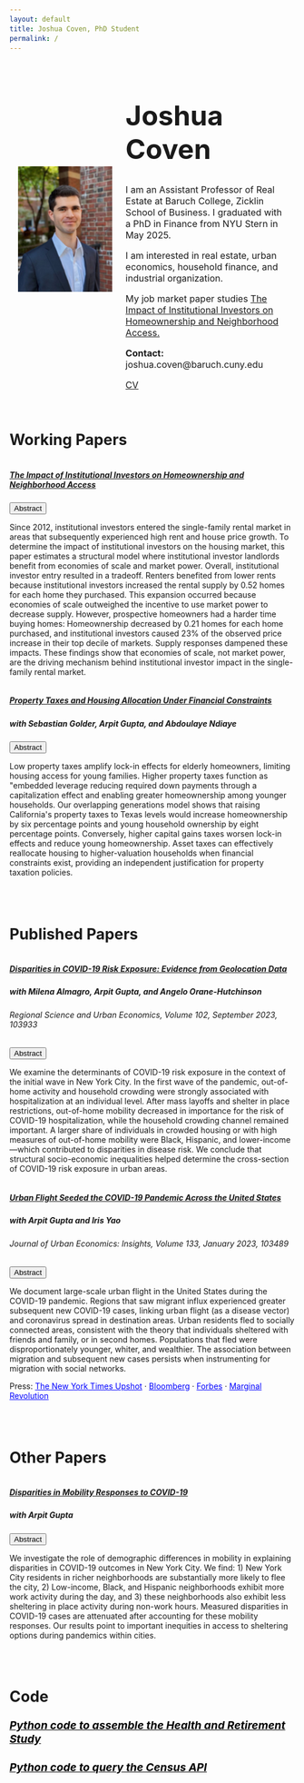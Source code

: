 ```yaml
---
layout: default
title: Joshua Coven, PhD Student
permalink: /
---
```

<link rel="stylesheet" href="https://cdnjs.cloudflare.com/ajax/libs/font-awesome/6.0.0-beta3/css/all.min.css">
<div class="home-container" style="display: flex; flex-wrap: wrap; justify-content: space-between; align-items: center; padding: 0 15px;">
    <!-- Image Container -->
    <div class="home-image" style="width: 35%; text-align: center;">
        <img src="/images/author.jpg" alt="Yours Truly" class="img-fluid" style="max-width: 100%; height: auto;">
    </div>
    <!-- Text Container -->
    <div class="home-text" style="width: 60%; text-align: left;">
        <h1 class="custom-color" style="font-size: 36pt;">Joshua Coven</h1>
        <p style="font-size: 12pt;">I am an Assistant Professor of Real Estate at Baruch College, Zicklin School of Business. I graduated with a PhD in Finance from NYU Stern in May 2025.</p>
        <p style="font-size: 12pt;">I am interested in real estate, urban economics, household finance, and industrial organization.</p>
        <p style="font-size: 12pt;">My job market paper studies <a href="{{site.url}}/assets/JoshuaCovenJMP.pdf" class="custom-link">The Impact of Institutional Investors on Homeownership and Neighborhood Access.</a></p>
        <p style="font-size: 12pt;"><strong>Contact:</strong> joshua.coven@baruch.cuny.edu</p>
        <p style="font-size: 12pt;"><a href="{{site.url}}/assets/CVJoshuaCoven.pdf" class="custom-link">CV</a></p>
    </div>
</div>
<div id="Papers"></div>
<br>
<h1 style="font-size: 20pt;">Working Papers</h1>
<div class="row card-row" style="display: flex; flex-wrap: wrap; justify-content: center">
    <div class="card" style="width: 100%; ">
        <div class="card-body">
            <h5 class="card-title">
                <a href="{{site.url}}/assets/JoshuaCovenJMP.pdf" class="custom-link-nounderline">
                    The Impact of Institutional Investors on Homeownership and Neighborhood Access
                </a>
            </h5>
            <button class="drawer-toggle" onclick="toggleDrawer('abstract1')">Abstract <span class="caret" id="caret-abstract1"><i class="fas fa-caret-down"></i></span></button>
            <div class="drawer" id="abstract1">
                <p class="card-text">Since 2012, institutional investors entered the single-family rental market in areas that subsequently experienced high rent and house price growth. To determine the impact of institutional investors on the housing market, this paper estimates a structural model where institutional investor landlords benefit from economies of scale and market power. Overall, institutional investor entry resulted in a tradeoff. Renters benefited from lower rents because institutional investors increased the rental supply by 0.52 homes for each home they purchased. This expansion occurred because economies of scale outweighed the incentive to use market power to decrease supply. However, prospective homeowners had a harder time buying homes: Homeownership decreased by 0.21 homes for each home purchased, and institutional investors caused 23% of the observed price increase in their top decile of markets. Supply responses dampened these impacts. These findings show that economies of scale, not market power, are the driving mechanism behind institutional investor impact in the single-family rental market.</p>
            </div>
        </div>
    </div>
</div>
<div class="row card-row" style="display: flex; flex-wrap: wrap; justify-content: center; margin-bottom: 15px;">
    <div class="card" style="width: 100%;">
        <div class="card-body">
            <h5 class="card-title">
                <a href="https://papers.ssrn.com/sol3/papers.cfm?abstract_id=4880480" class="custom-link-nounderline">
                    Property Taxes and Housing Allocation Under Financial Constraints
                </a>
            </h5>
            <h5>with Sebastian Golder, Arpit Gupta, and Abdoulaye Ndiaye</h5>
            <button class="drawer-toggle" onclick="toggleDrawer('abstract2')">Abstract <span class="caret" id="caret-abstract2"><i class="fas fa-caret-down"></i></span></button>
            <div class="drawer" id="abstract2">
                <p class="card-text">Low property taxes amplify lock-in effects for elderly homeowners, limiting housing access for young families. Higher property taxes function as "embedded leverage reducing required down payments through a capitalization effect and enabling greater homeownership among younger households. Our overlapping generations model shows that raising California's property taxes to Texas levels would increase homeownership by six percentage points and young household ownership by eight percentage points. Conversely, higher capital gains taxes worsen lock-in effects and reduce young homeownership. Asset taxes can effectively reallocate housing to higher-valuation households when financial constraints exist, providing an independent justification for property taxation policies.</p>
            </div>
        </div>
    </div>
</div>
<br>
<h1 style="font-size: 20pt">Published Papers</h1>
<div class="row card-row" style="display: flex; flex-wrap: wrap; justify-content: center;">
    <div class="card" style="width: 100%;">
        <div class="card-body">
            <h5 class="card-title">
                <a href="https://www.sciencedirect.com/science/article/pii/S0166046223000686" class="custom-link-nounderline">
                    Disparities in COVID-19 Risk Exposure: Evidence from Geolocation Data
                </a>
            </h5>
            <h5>with Milena Almagro, Arpit Gupta, and Angelo Orane-Hutchinson</h5>
            <h6>Regional Science and Urban Economics, Volume 102, September 2023, 103933</h6>
            <button class="drawer-toggle" onclick="toggleDrawer('abstract3')">Abstract <span class="caret" id="caret-abstract3"><i class="fas fa-caret-down"></i></span></button>
            <div class="drawer" id="abstract3">
                <p class="card-text">We examine the determinants of COVID-19 risk exposure in the context of the initial wave in New York City. In the first wave of the pandemic, out-of-home activity and household crowding were strongly associated with hospitalization at an individual level. After mass layoffs and shelter in place restrictions, out-of-home mobility decreased in importance for the risk of COVID-19 hospitalization, while the household crowding channel remained important. A larger share of individuals in crowded housing or with high measures of out-of-home mobility were Black, Hispanic, and lower-income—which contributed to disparities in disease risk. We conclude that structural socio-economic inequalities helped determine the cross-section of COVID-19 risk exposure in urban areas.</p>
            </div>
        </div>
    </div>
</div>
<div class="row card-row" style="display: flex; flex-wrap: wrap; justify-content: center; margin-bottom: 15px;">
    <div class="card" style="width: 100%;">
        <div class="card-body">
            <h5 class="card-title">
                <a href="https://www.sciencedirect.com/science/article/pii/S0094119022000663" class="custom-link-nounderline">
                    Urban Flight Seeded the COVID-19 Pandemic Across the United States
                </a>
            </h5>
            <h5>with Arpit Gupta and Iris Yao</h5>
            <h6>Journal of Urban Economics: Insights, Volume 133, January 2023, 103489</h6>
            <button class="drawer-toggle" onclick="toggleDrawer('abstract4')">Abstract <span class="caret" id="caret-abstract4"><i class="fas fa-caret-down"></i></span></button>
            <div class="drawer" id="abstract4">
                <p class="card-text">We document large-scale urban flight in the United States during the COVID-19 pandemic. Regions that saw migrant influx experienced greater subsequent new COVID-19 cases, linking urban flight (as a disease vector) and coronavirus spread in destination areas. Urban residents fled to socially connected areas, consistent with the theory that individuals sheltered with friends and family, or in second homes. Populations that fled were disproportionately younger, whiter, and wealthier. The association between migration and subsequent new cases persists when instrumenting for migration with social networks.</p>
                <p>Press:  
                    <a href="https://www.nytimes.com/interactive/2020/05/15/upshot/who-left-new-york-coronavirus.html" style="color: blue">The New York Times Upshot</a> · 
                    <a href="https://www.bloomberg.com/news/articles/2020-08-14/nyc-crime-spike-is-last-straw-pushing-anxious-residents-to-flee" style="color: blue">Bloomberg</a> · 
                    <a href="https://www.forbes.com/sites/williamhaseltine/2020/12/21/urban-flight-due-to-covid-19-is-temporary-not-permanent/?sh=6ab583d84cd5" style="color: blue">Forbes</a> · 
                    <a href="https://marginalrevolution.com/marginalrevolution/2020/04/escape-from-new-york.html" style="color: blue">Marginal Revolution</a>
                </p>
            </div>
        </div>
    </div>
</div>
<br>
<h1 style="font-size: 20pt">Other Papers</h1>
<div class="row card-row" style="display: flex; flex-wrap: wrap; justify-content: center; margin-bottom: 15px;">
    <div class="card" style="width: 100%;">
        <div class="card-body">
            <h5 class="card-title">
                <a href="https://static1.squarespace.com/static/56086d00e4b0fb7874bc2d42/t/5ebf201183c6f016ca3abd91/1589583893816/DemographicCovid.pdf" class="custom-link-nounderline">
                    Disparities in Mobility Responses to COVID-19
                </a>
            </h5>
            <h5>with Arpit Gupta</h5>
            <button class="drawer-toggle" onclick="toggleDrawer('abstract6')">Abstract <span class="caret" id="caret-abstract6"><i class="fas fa-caret-down"></i></span></button>
            <div class="drawer" id="abstract6">
                <p class="card-text">We investigate the role of demographic differences in mobility in explaining disparities in COVID-19 outcomes in New York City. We find: 1) New York City residents in richer neighborhoods are substantially more likely to flee the city, 2) Low-income, Black, and Hispanic neighborhoods exhibit more work activity during the day, and 3) these neighborhoods also exhibit less sheltering in place activity during non-work hours. Measured disparities in COVID-19 cases are attenuated after accounting for these mobility responses. Our results point to important inequities in access to sheltering options during pandemics within cities.</p>
            </div>
        </div>
    </div>
</div>
<br>
<div id="Code"></div>

<h1 style="font-size: 20pt">Code</h1>
<div class="row" style="width: 100%;">
    <div style="width: 100%;">
        <h5 style="font-size: 1rem">
            <a href="https://github.com/joshuacoven/HRS_Assembly" style="color: black; font-size: 1.2rem">Python code to assemble the Health and Retirement Study</a>
        </h5>
    </div>
</div>

<div class="row" style="width: 100%;">
    <div style="width: 100%;">
        <h5>
            <a href="https://github.com/joshuacoven/Query_The_Census" style="color: black; font-size: 1.2rem">Python code to query the Census API</a>
        </h5>
    </div>
</div>

 <script src="scripts/scripts.js"></script>